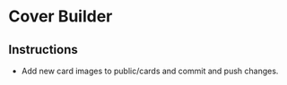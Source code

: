 # Cover Builder

## Instructions
- Add new card images to public/cards and commit and push changes.
